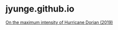 # jyunge.github.io

[On the maximum intensity of Hurricane Dorian (2019)](https://github.com/jyunge/jyunge.github.io/blob/acb2481f1dd9d08469bd930ed74ac689cf7deb41/DorianIntensity/index.md)
